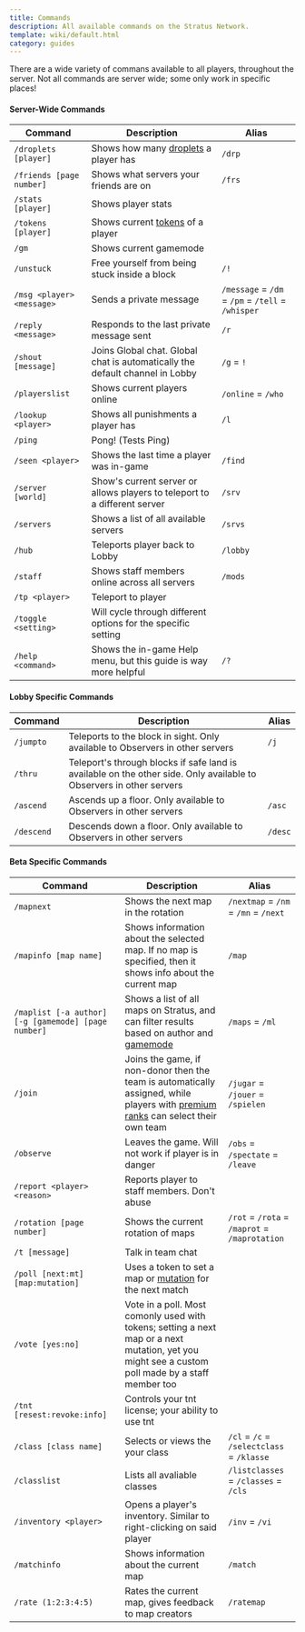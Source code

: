 ```yaml
---
title: Commands
description: All available commands on the Stratus Network.
template: wiki/default.html
category: guides
---
```


There are a wide variety of commans available to all players, throughout the server. Not all commands are server wide; some only work in specific places!

#### Server-Wide Commands

|Command|Description|Alias|
|-----|-----|-----|
|`/droplets [player]`|Shows how many [droplets](gameplay/droplets) a player has|`/drp`|
|`/friends [page number]`|Shows what servers your friends are on|`/frs`|
|`/stats [player]`|Shows player stats||
|`/tokens [player]`|Shows current [tokens](gameplay/tokens) of a player||
|`/gm`|Shows current gamemode||
|`/unstuck`|Free yourself from being stuck inside a block|`/!`|
|`/msg <player> <message>`|Sends a private message|`/message` = `/dm` = `/pm` = `/tell` = `/whisper`|
|`/reply <message>`|Responds to the last private message sent|`/r`|
|`/shout [message]`|Joins Global chat. Global chat is automatically the default channel in Lobby|`/g` = `!`|
|`/playerslist`|Shows current players online|`/online` = `/who`|
|`/lookup <player>`|Shows all punishments a player has|`/l`|
|`/ping`|Pong! (Tests Ping)||
|`/seen <player>`|Shows the last time a player was in-game|`/find`|
|`/server [world]`|Show's current server or allows players to teleport to a different server|`/srv`|
|`/servers`|Shows a list of all available servers|`/srvs`|
|`/hub`|Teleports player back to Lobby|`/lobby`|
|`/staff`|Shows staff members online across all servers|`/mods`|
|`/tp <player>`|Teleport to player||
|`/toggle <setting>`|Will cycle through different options for the specific setting||
|`/help <command>`|Shows the in-game Help menu, but this guide is way more helpful|`/?`|


#### Lobby Specific Commands

|Command|Description|Alias|
|-----|-----|-----|
|`/jumpto`|Teleports to the block in sight. Only available to Observers in other servers|`/j`|
|`/thru`|Teleport's through blocks if safe land is available on the other side. Only available to Observers in other servers||
|`/ascend`|Ascends up a floor. Only available to Observers in other servers|`/asc`|
|`/descend`|Descends down a floor. Only available to Observers in other servers|`/desc`|

#### Beta Specific Commands 

|Command|Description|Alias|
|-----|-----|-----|
|`/mapnext`|Shows the next map in the rotation|`/nextmap` = `/nm` = `/mn` = `/next`|
|`/mapinfo [map name]`|Shows information about the selected map. If no map is specified, then it shows info about the current map|`/map`|
|`/maplist [-a author] [-g [gamemode] [page number]`|Shows a list of all maps on Stratus, and can filter results based on author and [gamemode](https://mcresourcepile.github.io/addon-project/wiki/gamemodes)|`/maps` = `/ml`|
|`/join`|Joins the game, if non-donor then the team is automatically assigned, while players with [premium ranks](wiki/ranks) can select their own team|`/jugar` = `/jouer` = `/spielen`| 
|`/observe`|Leaves the game. Will not work if player is in danger|`/obs` = `/spectate` = `/leave`|
|`/report <player> <reason>`|Reports player to staff members. Don't abuse||
|`/rotation [page number]`|Shows the current rotation of maps|`/rot` = `/rota` = `/maprot` = `/maprotation`|
|`/t [message]`|Talk in team chat||
|`/poll [next:mt] [map:mutation]`|Uses a token to set a map or [mutation](gameplay/mutation) for the next match||
|`/vote [yes:no]`|Vote in a poll. Most comonly used with tokens; setting a next map or a next mutation, yet you might see a custom poll made by a staff member too||
|`/tnt [resest:revoke:info]`|Controls your tnt license; your ability to use tnt||
|`/class [class name]`|Selects or views the your class|`/cl` = `/c` = `/selectclass` = `/klasse`|
|`/classlist`|Lists all avaliable classes|`/listclasses` = `/classes` = `/cls`| 
|`/inventory <player>`|Opens a player's inventory. Similar to right-clicking on said player|`/inv` = `/vi`|
|`/matchinfo`|Shows information about the current map|`/match`|
|`/rate (1:2:3:4:5)`|Rates the current map, gives feedback to map creators|`/ratemap`|
